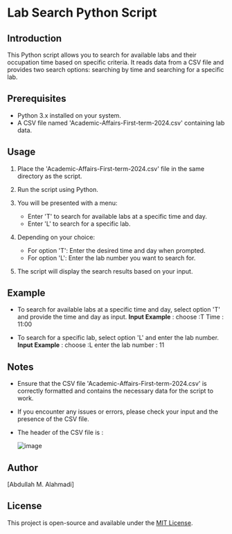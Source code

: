 # Lab Search Python Script

## Introduction

This Python script allows you to search for available labs and their occupation time based on specific criteria. It reads data from a CSV file and provides two search options: searching by time and searching for a specific lab.

## Prerequisites

- Python 3.x installed on your system.
- A CSV file named 'Academic-Affairs-First-term-2024.csv' containing lab data.

## Usage

1. Place the 'Academic-Affairs-First-term-2024.csv' file in the same directory as the script.

2. Run the script using Python.

3. You will be presented with a menu:
   - Enter 'T' to search for available labs at a specific time and day.
   - Enter 'L' to search for a specific lab.

4. Depending on your choice:
   - For option 'T': Enter the desired time and day when prompted.
   - For option 'L': Enter the lab number you want to search for.

5. The script will display the search results based on your input.

## Example

- To search for available labs at a specific time and day, select option 'T' and provide the time and day as input.
      **Input Example** :
           choose :T
           Time : 11:00
  
- To search for a specific lab, select option 'L' and enter the lab number.
      **Input Example** :
           choose :L
           enter the lab number : 11


## Notes

- Ensure that the CSV file 'Academic-Affairs-First-term-2024.csv' is correctly formatted and contains the necessary data for the script to work.
- If you encounter any issues or errors, please check your input and the presence of the CSV file.

- The header of the CSV file is :

   ![image](https://github.com/AiBJ/classes_availability_checker/assets/103126729/9987d3f4-3af8-4fc0-ae8b-a204184ff34b)


## Author

[Abdullah M. Alahmadi]

## License

This project is open-source and available under the [MIT License](LICENSE).

